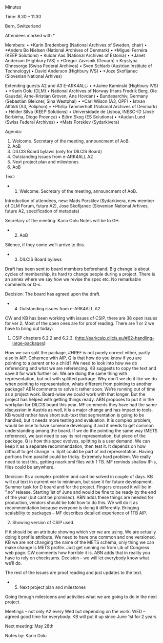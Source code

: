 Minutes

Time: 8.30 – 11.30

Bern, Switzerland

Attendees marked with *

Members: 
•	*Karin Bredenberg (National Archives of Sweden, chair)
•	*Anders Bo Nielsen (National Archives of Denmark)
•	*Miguel Ferreira (KEEP Solutions)
•	Kuldar Aas (National Archives of Estonia)
•	*Janet Anderson (Highbury IVS)
•	*Gregor Zavrsnik (Geoarh)
•	Krystyna Ohnesorge (Swiss Federal Archives)
•	Sven Schlarb (Austrian Institute of Technology)
•	David Anderson (Highbury IVS)
•	*Joze Skofljanec (Slovenian National Arhives)

Extending guests A2 and A3 E-ARK4ALL: 
•	*Jaime Kaminski (Highbury IVS)
•	*Karin Oolu (DLM)
•	National Archives of Norway (Hans Fredrik Berg, Ole Gausdal, Arne-Kristian Groven, Ane Hovdan)
•	Bundesarchiv, Germany (Sebastian Gleixner, Sina Westphal)
•	*Carl Wilson (A3, OPF) 
•	Istvan Alföldi (A3, Poliphon)
•	*Phillip Tømmerholt (National Archives of Denmark)
•	Hélder Silva (KEEP Solutions)
•	Universidade de Lisboa, INESC-ID (José Borbinha, Diogo Proença) 
•	Björn Skog (ES Solutions) 
•	*Audun Lund (Swiss Federal Archives)
•	*Mats Porsklev (Sydarkivera)

Agenda:

1.	Welcome. Secretary of the meeting, announcment of AoB.
2.	AoB
3.	DILCIS Board bylaws (only for DILCIS Board)
4.	Outstanding issues from e-ARK4ALL A2
5.	Next project plan and milestones
6.	AoB

Text: 

- 1.	Welcome. Secretary of the meeting, announcment of AoB.

Introduction of attendees, new: Mads Porsklev (Sydarkivera, new member of DLM Forum, future A2), Jose Skofljanec (Slovenian National Arhives, future A2, specification of metadata)  

Secretary of the meeting: Karin Oolu
Notes will be to GH.

- 2.	AoB

Silence, if they come we’ll arrive to this. 

- 3.	DILCIS Board bylaws 

Draft has been sent to board members beforehand. Big change is about cycles of membership, its hard to change people during a project. There is an annex where we say how we revise the spec etc. No remarkable comments or Q-s.

Decision: The board has agreed upon the draft.

- 4.	Outstanding issues from e-ARK4ALL A2

CW and KB has been working with issues of CSIP, there are 38 open issues for ver 2. Most of the open ones are for proof reading. There are 1 or 2 we have to bring out today: 

1. CSIP chapters 6.2.2 and 6.2.3. (http://earkcsip.dilcis.eu/#62-handling-large-packages) 

How we can split the package, #HREF is not purely correct either, partly also in AIP. Cohernce with AIP, Q is that how do you know if you are pointing to a parent or to a child? We need to look into how we do referencing and what we are referencing. KB suggests to copy the text and save it for work further on. We are doing the same thing with representation, but not with splitted package. Why don’t we do it like we do when pointing to representation, whats different from pointing to another package? ABN comments to solve it rather soon. We’re running out of time as a project work. Board-wise we could work with that longer. But the project has helped with getting things ready. ABN proposes to put it in the workplan for DILCIS board this year. MF comments they have had the same discussion in Austria as well, it is a major change and has impact to tools. KB would rather have short sub-text that segmentation is going to be handled, but it needs more testing and evaluation. It is complex problem, would be nice to have someone developing it and it needs to get common understanding among the board. If we do the pointing the same way (METS reference), we just need to say its not representation, but piece of the package. Q is how this spec evolves, splitting is a user demand. We can keep it as a separate recommendation, then test it. It depends on how difficult to get change in. Split could be part of ind representation. Having portions from parallel could be tricky. Extremely hard problem. We really need to test this, getting noark xml files with 1 TB. MF reminds shallow IP-s, files could be anywhere. 

Decision: Its a complex problem and cant be solved in couple of days. KB will cut text in current ver to minimum, but save it for future development. Summer task for D board and for the project. Fingers crossed it will be in ”.no” release. Starting 1st of June and would be fine to be ready by the end of the year (but cant be promised). 
ABN adds these things are needed for production, vendors should be told how to do this. We will do it as recommendation because everyone is doing it differently. Bringing scalability to packages – MF describes detailed experience of 1TB AIP. 

2. Showing version of CSIP used. 

If it should be an attribute showing which ver we are using. We are actually doing it profile attribute. We need to have one common and one versioned. KB we are not changing the name of the METS schema, only thing we can make change is METS profile. Just get running no from Lib of Congress web page. CW comments how horrible it is. ABN adds that in reality you have to rely on checksums. 
Decision – we will let everybody know what we’ll do. 

The rest of the issues are proof reading and just updates to the text. 

- 5.	Next project plan and milestones

Going through milestoens and activities what we are going to do in the next project. 

Meetings – not only A2 every Wed but depending on the work. WED – agreed good time for everybody. KB will put it up since June 1st for 2 years.  

Next meeting: May 28th

Notes by: Karin Oolu
